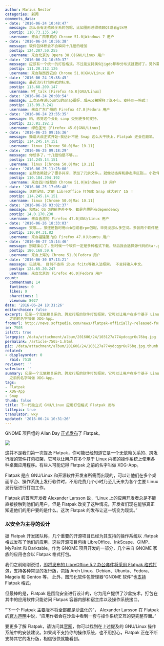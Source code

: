 ```yaml
---
author: Marius Nestor
categories: 新闻
comments_data:
- date: '2016-06-24 10:48:47'
  message: 怎么会有无依赖关系的包呢，比如图形总得依赖Qt或者gtk吧
  postip: 110.73.135.148
  username: 来自广西来宾的 Chrome 51.0|Windows 7 用户
- date: '2016-06-24 10:56:38'
  message: 软件包体积会不会瞬间十几倍的增加
  postip: 124.207.50.255
  username: 来自北京的 Opera 38.0|GNU/Linux 用户
- date: '2016-06-24 10:59:37'
  message: 应该有一个统一的打包格式。不过能支持类似jigdo那种分布式就更好了。另外需要关注的是用户命令层面是否会有变化。如何支持类似Debian Gnu/Linux的本地源功能。
  postip: 111.20.112.126
  username: 来自陕西西安的 Chrome 51.0|GNU/Linux 用户
- date: '2016-06-24 19:38:45'
  message: 最近流行打包格式的标准。
  postip: 113.68.209.147
  username: Wf_talk [Firefox 46.0|GNU/Linux]
- date: '2016-06-24 20:08:54'
  message: 上次还在说ubuntu的snap很好，后来又被解释了说不行。支持同一格式！
  postip: 113.99.3.241
  username: 来自广东广州的 Firefox 47.0|Fedora 用户
- date: '2016-06-24 23:55:35'
  message: 哟，感觉这个会比 sanp 受到更多的支持。
  postip: 223.81.192.1
  username: 绿色圣光 [Firefox 45.0|GNU/Linux]
- date: '2016-06-25 09:16:36'
  message: 撕逼大战正式开始~我估计不是 Snap 这么大干快上，Flatpak 还会在磨叽。
  postip: 114.245.14.151
  username: linux [Chrome 50.0|Mac 10.11]
- date: '2016-06-25 09:18:29'
  message: 你想多了，十几倍怕是不够。。。
  postip: 114.245.14.151
  username: linux [Chrome 50.0|Mac 10.11]
- date: '2016-06-25 11:23:00'
  message: 去除依赖就少了很多共享，添加了冗余文件。。就像动态库和静态库区别。。小软件用这种方式独立打包还好，大的软件估计快要把操作系统中的库包含个遍，得不偿失
  postip: 110.184.204.192
  username: 来自四川成都的 Chrome 51.0|Windows 10 用户
- date: '2016-06-25 17:05:48'
  message: 说的没错，之前 LibreOffice 打包成 Snap 就大到了 1G ！
  postip: 114.245.14.151
  username: linux [Chrome 50.0|Mac 10.11]
- date: '2016-06-26 03:02:37'
  message: 和Mac OS X的軟件差不多，都是內置所有dependency
  postip: 14.0.170.230
  username: 来自香港的 Firefox 47.0|GNU/Linux 用户
- date: '2016-06-26 18:33:03'
  message: 天哪。。。那还是暂时用deb包或者rpm包呢，毕竟没那么多空间。多装两个软件硬盘就用完了。
  postip: 110.84.31.82
  username: 来自福建厦门的 Firefox 47.0|Ubuntu 用户
- date: '2016-06-27 15:14:46'
  message: 别瞎操心了，到时候一个软件一定是多种格式下载，然后我会选择源代码的tar.gz包。当然只有开源软件这样，闭源的估计就只有一两种包了；但要取代rpm和deb不知道还要多久。
  postip: 180.168.59.6
  username: 来自上海的 Chrome 51.0|Fedora 用户
- date: '2016-06-30 07:13:21'
  message: 已试用， 目前不支持 ibus fcitx等输入法框架， 不支持输入中文。
  postip: 124.65.20.247
  username: 来自北京的 Firefox 46.0|Fedora 用户
count:
  commentnum: 14
  favtimes: 0
  likes: 0
  sharetimes: 1
  viewnum: 8027
date: '2016-06-24 10:31:26'
editorchoice: false
excerpt: 它是一个无依赖关系的、跨发行版的软件打包框架，它可以让用户在多个基于 Linux 内核的操作系统上使用各种桌面应用程序。有些人可能记得 Flatpak
  之前的名字叫做 XDG-App。
fromurl: http://news.softpedia.com/news/flatpak-officially-released-for-next-generation-standalone-gnu-linux-apps-505589.shtml
id: 7505
islctt: true
largepic: /data/attachment/album/201606/24/103127a774ydcqgr6u76bq.jpg
permalink: /article-7505-1.html
pic: /data/attachment/album/201606/24/103127a774ydcqgr6u76bq.jpg.thumb.jpg
related:
- displayorder: 0
  raid: 7518
reviewer: ''
selector: ''
summary: 它是一个无依赖关系的、跨发行版的软件打包框架，它可以让用户在多个基于 Linux 内核的操作系统上使用各种桌面应用程序。有些人可能记得 Flatpak
  之前的名字叫做 XDG-App。
tags:
- Flatpak
- XDG-App
- Snap
thumb: false
title: 下一代独立式 GNU/Linux 应用打包格式 Flatpak 发布
titlepic: true
translator: wxy
updated: '2016-06-24 10:31:26'
---
```


GNOME 项目组的 Allan Day [正式发布](http://flatpak.org/press/2016-06-21-flatpak-released.html)了 Flatpak。


![](/data/attachment/album/201606/24/103127a774ydcqgr6u76bq.jpg)


这并不是我们第一次提及 Flatpak，你可能已经知道它是一个无依赖关系的、跨发行版的软件打包框架，它可以让用户在多个基于 Linux 内核的操作系统上使用各种桌面应用程序。有些人可能记得 Flatpak 之前的名字叫做 XDG-App。


Flatpak 是应 GNU/Linux 和开源软件开发者所需而出现的，可以让他们在多个桌面平台、操作系统上发行软件时，不用花费几个小时乃至几天来为各个主要 Linux 发行版进行打包工作。


Flatpak 的首席开发者 Alexander Larsson 说，“Linux 上的应用开发者总是不能直接接触到他们的用户，但是 Flatpak 改变了这种情况，开发者们现在能够真正知道他们的用户要的是什么。这次 Flatpak 的发布让这一切变为现实。”


### 以安全为主导的设计


据 Flatpak 开发团队称，几个重要的开源项目已经为其支持的操作系统以 .flatpak 格式发布了他们的应用，这些开源项目包括 LibreOffice、InkScape、GIMP、MyPaint 和 Darktable。作为 GNOME 项目开发的一部分，几个来自 GNOME 家族的应用也会以 Flatpak 格式打包。


我们之前刚刚说过，[即将发布的 LibreOffice 5.2 办公套件将采用 Flatpak 格式打包](http://news.softpedia.com/news/libreoffice-5-2-beta-now-available-as-a-flatpak-for-common-linux-distributions-504773.shtml)，支持各种常见的发行版，包括 Arch Linux、Debian、Ubuntu、Fedora、Mageia 和 Gentoo 等。 此外，图形化软件包管理器“GNOME 软件”也[支持](http://news.softpedia.com/news/gnome-software-package-manager-has-just-received-support-for-flatpak-packages-504397.shtml) Flatpak 格式。


但最棒的是，Flatpak 是围绕安全进行设计的，它为用户提供了沙盒技术，打包在其中的应用软件只能访问 Flatpak 容器内部和宿主库以及操作系统接口。


“下一个 Flatpak 主要版本将全部都是沙盒化的”， Alexander Larsson 在 Flatpak 的[官方声明](http://flatpak.org/press/2016-06-21-flatpak-released.html)中说，“应用作者会在沙盒中看到一套与操作系统交互的更完整界面。”


要更多了解 Flatpak，请访问其[官网](http://flatpak.org/getting.html)，你可以找到在上述提及的 GNU/Linux 操作系统中的安装建议。如果尚不支持你的操作系统，也不用担心，Flatpak 正在不断支持其它的发行版，相信很快就能看到。